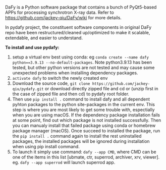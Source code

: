DaFy is a Python software package that contains a bunch of PyQt5-based APPs for processing synchrotron X-ray data. 
Refer to https://github.com/jackey-qiu/DaFy/wiki for more details.

In pydafy project, the constituent software components in original DaFy repo have been restructured/cleaned up/optimized to make it scalable, extendable, and easier to understand.

**To install and use pydafy:**

1. setup a virtual env best using conda: eg `conda create --name dafy python==3.9.13 --no-default-packages`. Note python3.9.13 has been tested, but other python versions are not tested and may cause some unexpected problems when installing dependency packages. 
2. `activate dafy` to switch the newly created env
3. Download the source code, `git clone https://github.com/jackey-qiu/pydafy.git` or download directly zipped file and cd or (unzip first in the case of zipped file and then cd) to pydafy root folder. 
4. Then use `pip install .` command to install dafy and all dependent pyhton packages to the python site-packages in the current env.
   This step is where you are most likely to get some trouble with, espectially when you are using macOS. If the dependency package installation fails at some point, find out which package is not installed successfully. Then you can manualy install that failed package using conda or homebrew package manager (macOS). Once succeed to installed the package, run the `pip install .` command again to install the rest uninstalled packages, the installed packages will be ignored during installation when using pip install command.  
6. To launch it simply use command: `dafy --app CMD`, where CMD can be one of the items in this list [ubmate, ctr, superrod, archiver, xrv, viewer]. eg. `dafy --app superrod` will launch superrod app.

